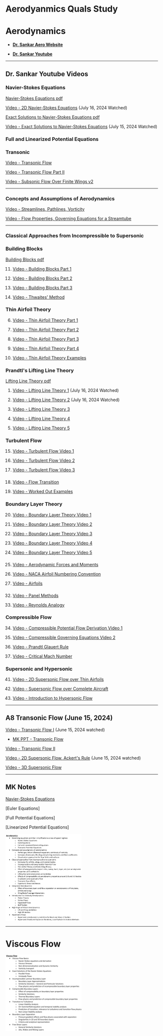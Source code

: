 # Aerodyanmics Quals Study


# Aerodynamics



* [**Dr. Sankar Aero Website**](https://sankar.gatech.edu/?q=node/12#overlay-context=)

* [**Dr. Sankar Youtube**](https://www.youtube.com/@lakshmisankar6498/videos)

---

## Dr. Sankar Youtube Videos

### Navier-Stokes Equations

[Navier-Stokes Equations pdf](https://www.sankar.gatech.edu/sites/default/files/2D_Navier_Stokes_Equations_Derivations.pdf)

[Video - 2D Navier-Stokes Equations](https://www.youtube.com/watch?v=aKiBNr9-tCI&t=1929s) (July 16, 2024 Watched)

[Exact Solutions to Navier-Stokes Equations pdf](https://www.sankar.gatech.edu/sites/default/files/Navier_Stokes_Exact_Solutions.pdf)

[Video - Exact Solutions to Navier-Stokes Equations](https://www.youtube.com/watch?v=jsBmt4t2Zxo) (July 15, 2024 Watched)


### Full and Linearized Potential Equations


### Transonic

[Video - Transonic Flow](https://www.youtube.com/watch?v=uTkk97AETco)
   
[Video - Transonic Flow Part II](https://www.youtube.com/watch?v=--SkqTrIWTE&t=328s)

[Video - Subsonic Flow Over Finite Wings v2](https://www.youtube.com/watch?v=sU7f-0HKQ5k)


---

### Concepts and Assumptions of Aerodynamics


[Video - Streamlines, Pathlines, Vorticity](https://www.youtube.com/watch?v=a83fo_dwx1M&list=PL_EkjePoSGXgmXKjByxaPodoRaOLFPv2W&index=2&pp=iAQB)

[Video - Flow Properties, Governing Equations for a Streamtube](https://www.youtube.com/watch?v=zJC-wbuqbNo&list=PL_EkjePoSGXgmXKjByxaPodoRaOLFPv2W&index=1&pp=iAQB)




---

### Classical Approaches from Incompressible to Supersonic

### Building Blocks

[Building Blocks pdf](http://www.sankar.gatech.edu/sites/default/files/Building_Blocks.pdf)

11. [Video - Building Blocks Part 1](https://www.youtube.com/watch?v=O86ln81vxrE)

12. [Video - Building Blocks Part 2](https://www.youtube.com/watch?v=4KFER6Xb5Is)

13. [Video - Building Blocks Part 3](https://www.youtube.com/watch?v=zTnABQyOBzk)

14. [Video - Thwaites' Method](https://www.youtube.com/watch?v=FafpT5DwJP0)


### Thin Airfoil Theory

6. [Video - Thin Airfoil Theory Part 1](https://www.youtube.com/watch?v=oXfeIMBVEyg)

7. [Video - Thin Airfoil Theory Part 2](https://www.youtube.com/watch?v=p7ZIjZcEiKE)

8. [Video - Thin Airfoil Theory Part 3](https://www.youtube.com/watch?v=ZarvNcfQHc4)

9. [Video - Thin Airfoil Theory Part 4](https://www.youtube.com/watch?v=0YXUT3NOtks)

10. [Video - Thin Airfoil Theory Examples](https://www.youtube.com/watch?v=Mobsg5yn8iU)



### Prandtl's Lifting Line Theory

 [Lifting Line Theory pdf](https://www.sankar.gatech.edu/sites/default/files/Lifting_Line_Theory.pdf)

1. [Video - Lifting Line Theory 1](https://www.youtube.com/watch?v=-XFf1P0RpeA&t=3s) (July 16, 2024 Watched)

2. [Video - Lifting Line Theory 2](https://www.youtube.com/watch?v=nDbpUFR7jec) (July 16, 2024 Watched)

3. [Video - Lifting Line Theory 3](https://www.youtube.com/watch?v=0zAnErFDlmk)

4. [Video - Lifting Line Theory 4](https://www.youtube.com/watch?v=Ryk7KHgdjxI)

5. [Video - Lifting Line Theory 5](https://www.youtube.com/watch?v=--1X3fK46A4)






### Turbulent Flow

15. [Video - Turbulent Flow Video 1](https://www.youtube.com/watch?v=IA0A6KmNQKA&list=PL_EkjePoSGXgmXKjByxaPodoRaOLFPv2W&index=15&pp=iAQB)

16. [Video - Turbulent Flow Video 2](https://www.youtube.com/watch?v=C0sVJZoK4zM&list=PL_EkjePoSGXgmXKjByxaPodoRaOLFPv2W&index=16&pp=iAQB)

17. [Video - Turbulent Flow Video 3](https://www.youtube.com/watch?v=Nt0Ao53Rg4w&list=PL_EkjePoSGXgmXKjByxaPodoRaOLFPv2W&index=17&pp=iAQB)

### 
18. [Video - Flow Transition](https://www.youtube.com/watch?v=Ky9JHh-NrUk&list=PL_EkjePoSGXgmXKjByxaPodoRaOLFPv2W&index=14&pp=iAQB)

19. [Video - Worked Out Examples](https://www.youtube.com/watch?v=UOiwy0ZPOGw&list=PL_EkjePoSGXgmXKjByxaPodoRaOLFPv2W&index=13&pp=iAQB)

### Boundary Layer Theory

20. [Video - Boundary Layer Theory Video 1](https://www.youtube.com/watch?v=rk5DGgeOIbE&list=PL_EkjePoSGXgmXKjByxaPodoRaOLFPv2W&index=8&pp=iAQB)

21. [Video - Boundary Layer Theory Video 2](https://www.youtube.com/watch?v=njcSvmQ81jE&list=PL_EkjePoSGXgmXKjByxaPodoRaOLFPv2W&index=9&pp=iAQB)

22. [Video - Boundary Layer Theory Video 3](https://www.youtube.com/watch?v=G7zJLgsaC0k&list=PL_EkjePoSGXgmXKjByxaPodoRaOLFPv2W&index=10&pp=iAQB)

23. [Video - Boundary Layer Theory Video 4](https://www.youtube.com/watch?v=mukuJQK3N34&list=PL_EkjePoSGXgmXKjByxaPodoRaOLFPv2W&index=11&pp=iAQB)

24. [Video - Boundary Layer Theory Video 5](https://www.youtube.com/watch?v=hnxltkh0gcI&list=PL_EkjePoSGXgmXKjByxaPodoRaOLFPv2W&index=12&pp=iAQB)

###
25. [Video - Aerodynamic Forces and Moments](https://www.youtube.com/watch?v=RopA2teL6_0&list=PL_EkjePoSGXgmXKjByxaPodoRaOLFPv2W&index=7&pp=iAQB)

26. [Video - NACA Airfoil Numbering Convention](https://www.youtube.com/watch?v=dGKupAkyN0M&list=PL_EkjePoSGXgmXKjByxaPodoRaOLFPv2W&index=6&pp=iAQB)

27. [Video - Airfoils](https://www.youtube.com/watch?v=bni1tH5MSv8&list=PL_EkjePoSGXgmXKjByxaPodoRaOLFPv2W&index=5&pp=iAQB)






###
32. [Video - Panel Methods](https://www.youtube.com/watch?v=pXpjyYC3yck&list=PL_EkjePoSGXgmXKjByxaPodoRaOLFPv2W&index=32&pp=iAQB)

33. [Video - Reynolds Analogy](https://www.youtube.com/watch?v=_zg7qn58EHU)

### Compressible Flow
34. [Video - Compressible Potential Flow Derivation Video 1](https://www.youtube.com/watch?v=XBH5Fnox-Ak&t=895s)
    
35. [Video - Compressible Governing Equations Video 2](https://www.youtube.com/watch?v=DUT0n8sUOIM)
    
36. [Video - Prandtl Glauert Rule](https://www.youtube.com/watch?v=v2c8efG-BMY)
    
37. [Video - Critical Mach Number](https://www.youtube.com/watch?v=pspjhWb2nqM)



### Supersonic and Hypersonic

41. [Video - 2D Supersonic Flow over Thin Airfoils](https://www.youtube.com/watch?v=qFcg3qoKbHk)

42. [Video - Supersonic Flow over Complete Aircraft](https://www.youtube.com/watch?v=HFgC_yTQx6M&t=1s)

43. [Video - Introduction to Hypersonic Flow](https://www.youtube.com/watch?v=8m5eyw9bQns)


---


## A8 Transonic Flow (June 15, 2024)


[Video - Transonic Flow I](https://www.youtube.com/watch?v=uTkk97AETco) (June 15, 2024 watched)
* [MK PPT - Transonic Flow](https://gtvault-my.sharepoint.com/:p:/g/personal/mku7_gatech_edu/EcTPWctxpX9LiJaMwVWixzkBhRGV4dNKmC1Kln5WvglWUQ?e=fbUe20)

[Video - Transonic Flow II](https://www.youtube.com/watch?v=--SkqTrIWTE)

[Video - 2D Supersonic Flow, Ackert's Rule](https://www.youtube.com/watch?v=qFcg3qoKbHk) (June 15, 2024 watched)

[Video - 3D Supersonic Flow](https://www.youtube.com/watch?v=HFgC_yTQx6M)

---

## MK Notes



[Navier-Stokes Equations](aero/navier_stokes_eqns.html)


[Euler Equations]

[Full Potential Equations]

[Linearized Potential Equations]



<img src="AeroQualTopics.png" alt="Viscous Qual Topics" style="width:50%; height:50%"/>



---

# Viscous Flow

<img src="ViscousQualTopics.png" alt="Aero Qual Topics" style="width:50%; height:50%"/>
